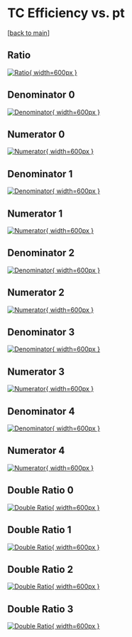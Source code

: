 # TC Efficiency vs. pt

[[back to main](./)]



## Ratio

[![Ratio](../mtv/var/TC_base_13_0_eff_pt.png){ width=600px }](../mtv/var/TC_base_13_0_eff_pt.pdf)

## Denominator 0

[![Denominator](../mtv/den/TC_base_13_0_eff_pt_den0.png){ width=600px }](../mtv/den/TC_base_13_0_eff_pt_den0.pdf)

## Numerator 0

[![Numerator](../mtv/num/TC_base_13_0_eff_pt_num0.png){ width=600px }](../mtv/num/TC_base_13_0_eff_pt_num0.pdf)

## Denominator 1

[![Denominator](../mtv/den/TC_base_13_0_eff_pt_den1.png){ width=600px }](../mtv/den/TC_base_13_0_eff_pt_den1.pdf)

## Numerator 1

[![Numerator](../mtv/num/TC_base_13_0_eff_pt_num1.png){ width=600px }](../mtv/num/TC_base_13_0_eff_pt_num1.pdf)

## Denominator 2

[![Denominator](../mtv/den/TC_base_13_0_eff_pt_den2.png){ width=600px }](../mtv/den/TC_base_13_0_eff_pt_den2.pdf)

## Numerator 2

[![Numerator](../mtv/num/TC_base_13_0_eff_pt_num2.png){ width=600px }](../mtv/num/TC_base_13_0_eff_pt_num2.pdf)

## Denominator 3

[![Denominator](../mtv/den/TC_base_13_0_eff_pt_den3.png){ width=600px }](../mtv/den/TC_base_13_0_eff_pt_den3.pdf)

## Numerator 3

[![Numerator](../mtv/num/TC_base_13_0_eff_pt_num3.png){ width=600px }](../mtv/num/TC_base_13_0_eff_pt_num3.pdf)

## Denominator 4

[![Denominator](../mtv/den/TC_base_13_0_eff_pt_den4.png){ width=600px }](../mtv/den/TC_base_13_0_eff_pt_den4.pdf)

## Numerator 4

[![Numerator](../mtv/num/TC_base_13_0_eff_pt_num4.png){ width=600px }](../mtv/num/TC_base_13_0_eff_pt_num4.pdf)

## Double Ratio 0

[![Double Ratio](../mtv/ratio/TC_base_13_0_eff_pt_ratio0.png){ width=600px }](../mtv/ratio/TC_base_13_0_eff_pt_ratio0.pdf)

## Double Ratio 1

[![Double Ratio](../mtv/ratio/TC_base_13_0_eff_pt_ratio1.png){ width=600px }](../mtv/ratio/TC_base_13_0_eff_pt_ratio1.pdf)

## Double Ratio 2

[![Double Ratio](../mtv/ratio/TC_base_13_0_eff_pt_ratio2.png){ width=600px }](../mtv/ratio/TC_base_13_0_eff_pt_ratio2.pdf)

## Double Ratio 3

[![Double Ratio](../mtv/ratio/TC_base_13_0_eff_pt_ratio3.png){ width=600px }](../mtv/ratio/TC_base_13_0_eff_pt_ratio3.pdf)

